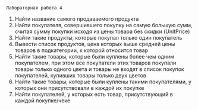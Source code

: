 ```
Лабораторная работа 4
```
1. Найти название самого продаваемого продукта
2. Найти покупателя, совершившего покупку на самую большую сумм, считая сумму покупки исходя из цены товара без скидки (UnitPrice)
3. Найти такие продукты, которые покупал только один покупатель
4. Вывести список продуктов, цена которых выше средней цены товаров в подкатегории, к которой относится товар
5. Найти такие товары, которые были куплены более чем одним покупателем, при этом все покупатели этих товаров покупали товары только одного цвета и товары не входят в список покупок покупателей, купивших товары только двух цветов
6. Найти такие товары, которые были куплены такими покупателями, у которых они присутствовали в каждой их покупке
7. Найти покупателей, у которых есть товар, присутствующий в каждой покупке/чеке
